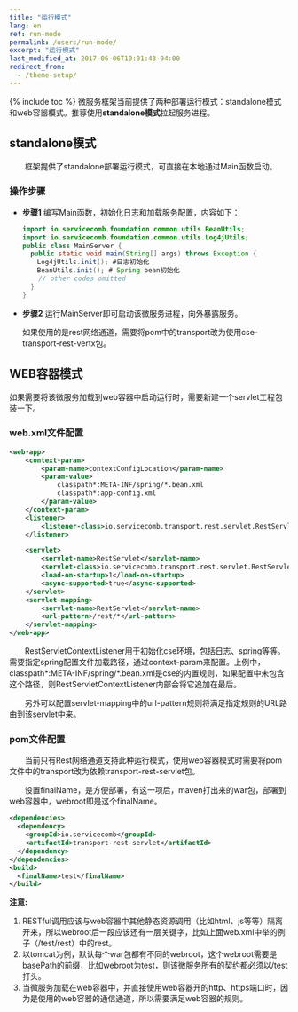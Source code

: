 ```yaml
---
title: "运行模式"
lang: en
ref: run-mode
permalink: /users/run-mode/
excerpt: "运行模式"
last_modified_at: 2017-06-06T10:01:43-04:00
redirect_from:
  - /theme-setup/
---
```


{% include toc %}
微服务框架当前提供了两种部署运行模式：standalone模式和web容器模式。推荐使用**standalone模式**拉起服务进程。
## standalone模式
　　框架提供了standalone部署运行模式，可直接在本地通过Main函数启动。

### 操作步骤

* **步骤1** 编写Main函数，初始化日志和加载服务配置，内容如下：

   ```java
   import io.servicecomb.foundation.common.utils.BeanUtils;
   import io.servicecomb.foundation.common.utils.Log4jUtils;
   public class MainServer {
     public static void main(String[] args) throws Exception {
     　Log4jUtils.init(); #日志初始化
     　BeanUtils.init(); # Spring bean初始化
       // other codes omitted
     }
   }
   ```

* **步骤2** 运行MainServer即可启动该微服务进程，向外暴露服务。

   如果使用的是rest网络通道，需要将pom中的transport改为使用cse-transport-rest-vertx包。

## WEB容器模式
如果需要将该微服务加载到web容器中启动运行时，需要新建一个servlet工程包装一下。

### web.xml文件配置

```xml
<web-app>
    <context-param>
        <param-name>contextConfigLocation</param-name>
        <param-value>
            classpath*:META-INF/spring/*.bean.xml
            classpath*:app-config.xml
        </param-value>
    </context-param>
    <listener>
        <listener-class>io.servicecomb.transport.rest.servlet.RestServletContextListener</listener-class>
    </listener>

    <servlet>
        <servlet-name>RestServlet</servlet-name>
        <servlet-class>io.servicecomb.transport.rest.servlet.RestServlet</servlet-class>
        <load-on-startup>1</load-on-startup>
        <async-supported>true</async-supported>
    </servlet>
    <servlet-mapping>
        <servlet-name>RestServlet</servlet-name>
        <url-pattern>/rest/*</url-pattern>
    </servlet-mapping>
</web-app>
```

　　RestServletContextListener用于初始化cse环境，包括日志、spring等等。需要指定spring配置文件加载路径，通过context-param来配置。上例中，classpath\*:META-INF/spring/\*.bean.xml是cse的内置规则，如果配置中未包含这个路径，则RestServletContextListener内部会将它追加在最后。

　　另外可以配置servlet-mapping中的url-pattern规则将满足指定规则的URL路由到该servlet中来。

### pom文件配置
　　当前只有Rest网络通道支持此种运行模式，使用web容器模式时需要将pom文件中的transport改为依赖transport-rest-servlet包。

　　设置finalName，是方便部署，有这一项后，maven打出来的war包，部署到web容器中，webroot即是这个finalName。

```xml
<dependencies> 
  <dependency> 
    <groupId>io.servicecomb</groupId>  
    <artifactId>transport-rest-servlet</artifactId> 
  </dependency>
</dependencies>
<build> 
  <finalName>test</finalName> 
</build>
```

**注意:**
1. RESTful调用应该与web容器中其他静态资源调用（比如html、js等等）隔离开来，所以webroot后一段应该还有一层关键字，比如上面web.xml中举的例子（/test/rest）中的rest。
2. 以tomcat为例，默认每个war包都有不同的webroot，这个webroot需要是basePath的前缀，比如webroot为test，则该微服务所有的契约都必须以/test打头。
3. 当微服务加载在web容器中，并直接使用web容器开的http、https端口时，因为是使用的web容器的通信通道，所以需要满足web容器的规则。
